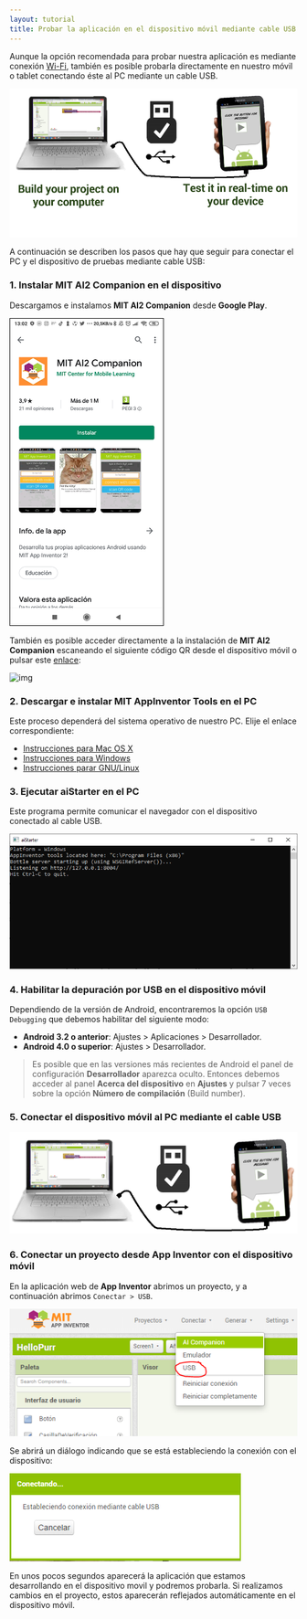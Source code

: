 ```yaml
---
layout: tutorial
title: Probar la aplicación en el dispositivo móvil mediante cable USB
---
```


Aunque la opción recomendada para probar nuestra aplicación es mediante conexión [Wi-Fi](probar-la-aplicacion-en-el-dispositivo-movil-mediante-wi-fi), también es posible probarla directamente en nuestro móvil o tablet conectando éste al PC mediante un cable USB.

![img](images/probar-la-aplicacion-en-el-dispositivo-movil-mediante-cable-usb-01.png)

A continuación se describen los pasos que hay que seguir para conectar el PC y el dispositivo de pruebas mediante cable USB:

### 1. Instalar MIT AI2 Companion en el dispositivo

Descargamos e instalamos **MIT AI2 Companion** desde **Google Play**.

![](images/probar-la-aplicacion-en-el-dispositivo-movil-mediante-wi-fi-01.png)

También es posible acceder directamente a la instalación de **MIT AI2 Companion** escaneando el siguiente código QR desde el dispositivo móvil o pulsar este [enlace](https://play.google.com/store/apps/details?id=edu.mit.appinventor.aicompanion3):

![img](https://appinventor.mit.edu/explore/sites/all/files/SetupAI2/ai2storecompanionQR.png)

### 2. Descargar e instalar MIT AppInventor Tools en el PC

Este proceso dependerá del sistema operativo de nuestro PC. Elije el enlace correspondiente:

- [Instrucciones para Mac OS X](https://appinventor.mit.edu/explore/ai2/mac)
- [Instrucciones para Windows](https://appinventor.mit.edu/explore/ai2/windows)
- [Instrucciones parar GNU/Linux](https://appinventor.mit.edu/explore/ai2/linux)

### 3. Ejecutar aiStarter en el PC

Este programa permite comunicar el navegador con el dispositivo conectado al cable USB.

![](images/probar-la-aplicacion-en-el-dispositivo-movil-mediante-cable-usb-02.png)

### 4. Habilitar la depuración por USB en el dispositivo móvil

Dependiendo de la versión de Android, encontraremos la opción `USB Debugging` que debemos habilitar del siguiente modo:

- **Android 3.2 o anterior**: Ajustes > Aplicaciones > Desarrollador.
- **Android 4.0 o superior**: Ajustes > Desarrollador.

> Es posible que en las versiones más recientes de Android el panel de configuración **Desarrollador** aparezca oculto. Entonces debemos acceder al panel **Acerca del dispositivo**  en **Ajustes** y pulsar 7 veces sobre la opción **Número de compilación** (Build number).

### 5. Conectar el dispositivo móvil al PC mediante el cable USB

![](images/probar-la-aplicacion-en-el-dispositivo-movil-mediante-cable-usb-05.png)

### 6. Conectar un proyecto desde App Inventor con el dispositivo móvil

En la aplicación web de **App Inventor** abrimos un proyecto, y a continuación abrimos `Conectar > USB`.

![img](images/probar-la-aplicacion-en-el-dispositivo-movil-mediante-cable-usb-03.png)

Se abrirá un diálogo indicando que se está estableciendo la conexión con el dispositivo:

![](images/probar-la-aplicacion-en-el-dispositivo-movil-mediante-cable-usb-04.png)

En unos pocos segundos aparecerá la aplicación que estamos desarrollando en el dispositivo movil y podremos probarla. Si realizamos cambios en el proyecto, estos aparecerán reflejados automáticamente en el dispositivo móvil.
